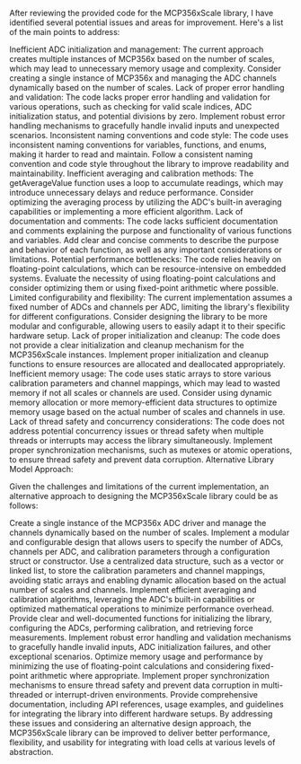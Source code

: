 After reviewing the provided code for the MCP356xScale library, I have identified several potential issues and areas for improvement. Here's a list of the main points to address:

Inefficient ADC initialization and management:
The current approach creates multiple instances of MCP356x based on the number of scales, which may lead to unnecessary memory usage and complexity.
Consider creating a single instance of MCP356x and managing the ADC channels dynamically based on the number of scales.
Lack of proper error handling and validation:
The code lacks proper error handling and validation for various operations, such as checking for valid scale indices, ADC initialization status, and potential divisions by zero.
Implement robust error handling mechanisms to gracefully handle invalid inputs and unexpected scenarios.
Inconsistent naming conventions and code style:
The code uses inconsistent naming conventions for variables, functions, and enums, making it harder to read and maintain.
Follow a consistent naming convention and code style throughout the library to improve readability and maintainability.
Inefficient averaging and calibration methods:
The getAverageValue function uses a loop to accumulate readings, which may introduce unnecessary delays and reduce performance.
Consider optimizing the averaging process by utilizing the ADC's built-in averaging capabilities or implementing a more efficient algorithm.
Lack of documentation and comments:
The code lacks sufficient documentation and comments explaining the purpose and functionality of various functions and variables.
Add clear and concise comments to describe the purpose and behavior of each function, as well as any important considerations or limitations.
Potential performance bottlenecks:
The code relies heavily on floating-point calculations, which can be resource-intensive on embedded systems.
Evaluate the necessity of using floating-point calculations and consider optimizing them or using fixed-point arithmetic where possible.
Limited configurability and flexibility:
The current implementation assumes a fixed number of ADCs and channels per ADC, limiting the library's flexibility for different configurations.
Consider designing the library to be more modular and configurable, allowing users to easily adapt it to their specific hardware setup.
Lack of proper initialization and cleanup:
The code does not provide a clear initialization and cleanup mechanism for the MCP356xScale instances.
Implement proper initialization and cleanup functions to ensure resources are allocated and deallocated appropriately.
Inefficient memory usage:
The code uses static arrays to store various calibration parameters and channel mappings, which may lead to wasted memory if not all scales or channels are used.
Consider using dynamic memory allocation or more memory-efficient data structures to optimize memory usage based on the actual number of scales and channels in use.
Lack of thread safety and concurrency considerations:
The code does not address potential concurrency issues or thread safety when multiple threads or interrupts may access the library simultaneously.
Implement proper synchronization mechanisms, such as mutexes or atomic operations, to ensure thread safety and prevent data corruption.
Alternative Library Model Approach:

Given the challenges and limitations of the current implementation, an alternative approach to designing the MCP356xScale library could be as follows:

Create a single instance of the MCP356x ADC driver and manage the channels dynamically based on the number of scales.
Implement a modular and configurable design that allows users to specify the number of ADCs, channels per ADC, and calibration parameters through a configuration struct or constructor.
Use a centralized data structure, such as a vector or linked list, to store the calibration parameters and channel mappings, avoiding static arrays and enabling dynamic allocation based on the actual number of scales and channels.
Implement efficient averaging and calibration algorithms, leveraging the ADC's built-in capabilities or optimized mathematical operations to minimize performance overhead.
Provide clear and well-documented functions for initializing the library, configuring the ADCs, performing calibration, and retrieving force measurements.
Implement robust error handling and validation mechanisms to gracefully handle invalid inputs, ADC initialization failures, and other exceptional scenarios.
Optimize memory usage and performance by minimizing the use of floating-point calculations and considering fixed-point arithmetic where appropriate.
Implement proper synchronization mechanisms to ensure thread safety and prevent data corruption in multi-threaded or interrupt-driven environments.
Provide comprehensive documentation, including API references, usage examples, and guidelines for integrating the library into different hardware setups.
By addressing these issues and considering an alternative design approach, the MCP356xScale library can be improved to deliver better performance, flexibility, and usability for integrating with load cells at various levels of abstraction.